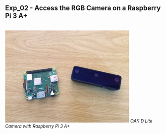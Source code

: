 ## Exp_02 - Access the RGB Camera on a Raspberry Pi 3 A+

<br>
<img src="https://github.com/vbookshelf/OAK-D-Lite-Experiments/blob/main/images/rpi-oak-d-lite.jpg" width="400"></img>
<i>OAK D Lite Camera with Raspberry Pi 3 A+</i><br>
<br>
